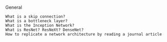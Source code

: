 General

    What is a skip connection?
    What is a bottleneck layer?
    What is the Inception Network?
    What is ResNet? ResNeXt? DenseNet?
    How to replicate a network architecture by reading a journal article
